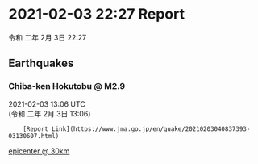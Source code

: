 # 2021-02-03 22:27 Report
令和 二年 2月 3日 22:27

## Earthquakes
### Chiba-ken Hokutobu @ M2.9
2021-02-03 13:06 UTC  
        (令和 二年 2月 3日 13:06)
  
        [Report Link](https://www.jma.go.jp/en/quake/20210203040837393-03130607.html)  
[epicenter @ 30km](https://www.google.com/maps/place/35°54'00%22+140°30'00%22/@35.9,140.5,17z/data=!3m1!4b1!4m5!3m4!1s0x0:0x0!8m2!3d35.9!4d140.5)